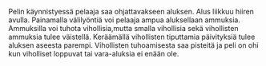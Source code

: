 Pelin käynnistyessä pelaaja saa ohjattavakseen aluksen. Alus liikkuu hiiren avulla.
Painamalla välilyöntiä voi pelaaja ampua aluksellaan ammuksia. Ammuksilla voi tuhota
vihollisia,mutta smalla vihollisia sekä vihollisten ammuksia tulee väistellä. Keräämällä
vihollisten tiputtamia päivityksiä tulee aluksen aseesta parempi. Vihollisten tuhoamisesta
saa pisteitä ja peli on ohi kun viholliset loppuvat tai vara-aluksia ei enään ole.
